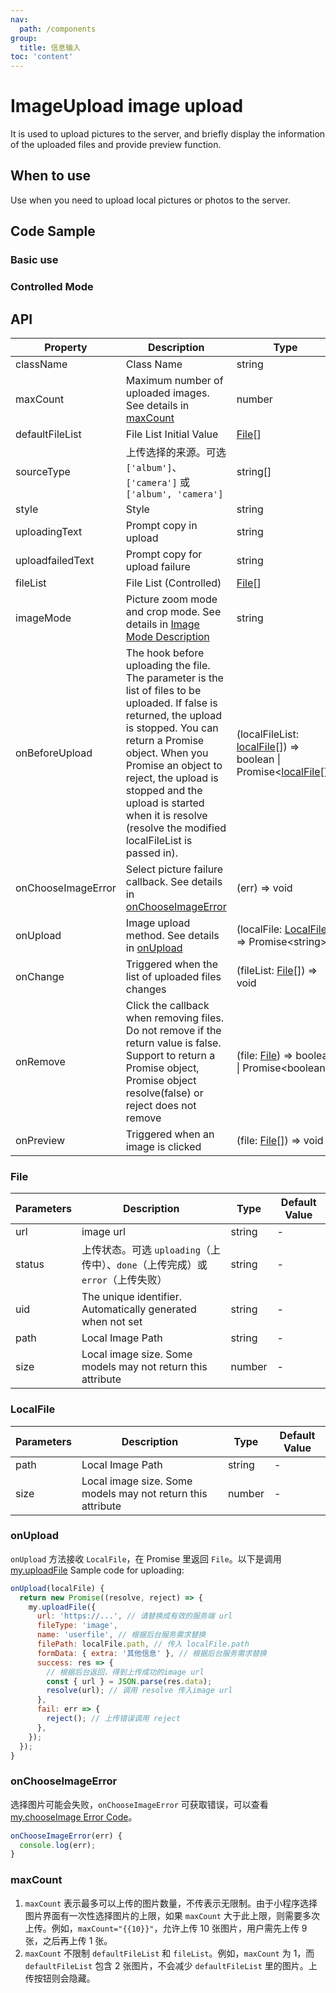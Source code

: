 ```yaml
---
nav:
  path: /components
group:
  title: 信息输入
toc: 'content'
---
```


# ImageUpload image upload

<!-- <code src="../../docs/components/compatibility.tsx" inline="true"></code> -->

It is used to upload pictures to the server, and briefly display the information of the uploaded files and provide preview function.

## When to use

Use when you need to upload local pictures or photos to the server.

## Code Sample

### Basic use

<code src='../../demo/pages/ImageUpload/index'></code>

### Controlled Mode

<!-- <code src='pages/ImageUploadControl/index'></code> -->

## API

| Property | Description | Type | Default Value |
| ------ | -------- | ------ | ------- |
| className | Class Name | string | - | 
| maxCount | Maximum number of uploaded images. See details in [maxCount](#maxcount) | number | - | 
| defaultFileList | File List Initial Value | [File](#file)[] | [] | 
| sourceType | 上传选择的来源。可选 `['album']`、`['camera']` 或 `['album', 'camera']` | string[] | ['album', 'camera'] | 
| style | Style | string | - | 
| uploadingText | Prompt copy in upload | string | 'Uploading......' |  
| uploadfailedText | Prompt copy for upload failure | string | 'Upload failed' |  
| fileList | File List (Controlled) | [File](#file)[] | - | 
| imageMode | Picture zoom mode and crop mode. See details in [Image Mode Description](https://opendocs.alipay.com/mini/component/image#mode) | string | scaleToFill | 
| onBeforeUpload | The hook before uploading the file. The parameter is the list of files to be uploaded. If false is returned, the upload is stopped. You can return a Promise object. When you Promise an object to reject, the upload is stopped and the upload is started when it is resolve (resolve the modified localFileList is passed in). | (localFileList: [localFile](#localfile)[]) => boolean \| Promise<[localFile](#localfile)[]> | - | 
| onChooseImageError | Select picture failure callback. See details in [onChooseImageError](###onChooseImageError) | (err) => void | - | 
| onUpload | Image upload method. See details in [onUpload](#onupload) | (localFile: [LocalFile](#localfile)) => Promise\<string\> | - | 
| onChange | Triggered when the list of uploaded files changes | (fileList: [File](#file)[]) => void | - | 
| onRemove | Click the callback when removing files. Do not remove if the return value is false. Support to return a Promise object, Promise object resolve(false) or reject does not remove | (file: [File](#file)) => boolean \| Promise\<boolean\> | - | 
| onPreview | Triggered when an image is clicked | (file: [File](#file)[]) => void | - | 

### File

| Parameters | Description | Type | Default Value |
| ------ | ------- | ------ | ------- |
| url | image url | string | - | 
| status | 上传状态。可选 `uploading`（上传中）、`done`（上传完成）或 `error`（上传失败） | string | - | 
| uid | The unique identifier. Automatically generated when not set | string | - | 
| path | Local Image Path | string | - | 
| size | Local image size. Some models may not return this attribute | number | - | 

### LocalFile

| Parameters | Description | Type | Default Value |
| ----- | ----- | ----- | ----- |
| path | Local Image Path | string | - | 
| size | Local image size. Some models may not return this attribute | number | - | 

### onUpload

`onUpload` 方法接收 `LocalFile`，在 Promise 里返回 `File`。以下是调用 [my.uploadFile](https://opendocs.alipay.com/mini/api/kmq4hc) Sample code for uploading:

```js
onUpload(localFile) {
  return new Promise((resolve, reject) => {
    my.uploadFile({
      url: 'https://...', // 请替换成有效的服务端 url
      fileType: 'image',
      name: 'userfile', // 根据后台服务需求替换
      filePath: localFile.path, // 传入 localFile.path
      formData: { extra: '其他信息' }, // 根据后台服务需求替换
      success: res => {
        // 根据后台返回，得到上传成功的image url
        const { url } = JSON.parse(res.data);
        resolve(url); // 调用 resolve 传入image url
      },
      fail: err => {
        reject(); // 上传错误调用 reject
      },
    });
  });
}
```

### onChooseImageError

选择图片可能会失败，`onChooseImageError` 可获取错误，可以查看 [my.chooseImage Error Code](https://opendocs.alipay.com/mini/api/media/image/my.chooseimage#%E9%94%99%E8%AF%AF%E7%A0%81)。

```js
onChooseImageError(err) {
  console.log(err);
}
```

### maxCount

1. `maxCount` 表示最多可以上传的图片数量，不传表示无限制。由于小程序选择图片界面有一次性选择图片的上限，如果 `maxCount` 大于此上限，则需要多次上传。例如，`maxCount="{{10}}"`，允许上传 10 张图片，用户需先上传 9 张，之后再上传 1 张。
2. `maxCount` 不限制 `defaultFileList` 和 `fileList`。例如，`maxCount` 为 1，而 `defaultFileList` 包含 2 张图片，不会减少 `defaultFileList` 里的图片。上传按钮则会隐藏。
